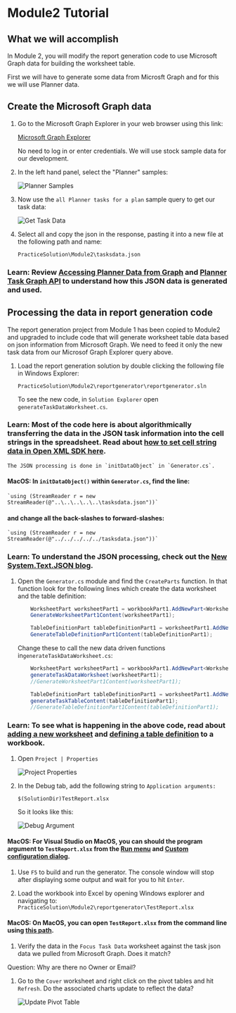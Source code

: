 # Module2 Tutorial

## What we will accomplish

In Module 2, you will modify the report generation code to use Microsoft Graph data for building the worksheet table.

First we will have to generate some data from Microsft Graph and for this we will use Planner data.

## Create the Microsoft Graph data

1. Go to the Microsoft Graph Explorer in your web browser using this link: 

    [Microsoft Graph Explorer](https://developer.microsoft.com/en-us/graph/graph-explorer)

    No need to log in or enter credentials. We will use stock sample data for our development. 

1. In the left hand panel, select the "Planner" samples: 

    ![Planner Samples](Assets/plannersamples.png)

1. Now use the `all Planner tasks for a plan` sample query to get our task data: 

    ![Get Task Data](Assets/getplannertasks.png)

1. Select all and copy the json in the response, pasting it into a new file at the following path and name:

    `PracticeSolution\Module2\tasksdata.json`

### Learn: Review [Accessing Planner Data from Graph](https://docs.microsoft.com/en-us/graph/planner-concept-overview) and [Planner Task Graph API](https://docs.microsoft.com/en-us/graph/api/resources/plannertask?view=graph-rest-beta) to understand how this JSON data is generated and used.

## Processing the data in report generation code

The report generation project from Module 1 has been copied to Module2 and upgraded to include code that will generate worksheet table data based on json information from Microsoft Graph. We need to feed it only the new task data from our Microsof Graph Explorer query above.

1. Load the report generation solution by double clicking the following file in Windows Explorer:

    `PracticeSolution\Module2\reportgenerator\reportgenerator.sln`

    To see the new code, in `Solution Explorer` open `generateTaskDataWorksheet.cs`. 

### Learn: Most of the code here is about algorithmically transferring the data in the JSON task information into the cell strings in the spreadsheet. Read about [how to set cell string data in Open XML SDK here](https://docs.microsoft.com/en-us/office/open-xml/how-to-insert-text-into-a-cell-in-a-spreadsheet).
    
    The JSON processing is done in `initDataObject` in `Generator.cs`.

#### MacOS: In `initDataObject()` within `Generator.cs`, find the line: 

    `using (StreamReader r = new StreamReader(@"..\..\..\..\..\tasksdata.json"))`

#### and change all the back-slashes to forward-slashes:

    `using (StreamReader r = new StreamReader(@"../../../../../tasksdata.json"))`

### Learn: To understand the JSON processing, check out the [New System.Text.JSON blog](https://devblogs.microsoft.com/dotnet/try-the-new-system-text-json-apis/).

1. Open the `Generator.cs` module and find the `CreateParts` function. In that function look for the following lines which create the data worksheet and the table definition:

    ```csharp
        WorksheetPart worksheetPart1 = workbookPart1.AddNewPart<WorksheetPart>("rId3");
        GenerateWorksheetPart1Content(worksheetPart1);

        TableDefinitionPart tableDefinitionPart1 = worksheetPart1.AddNewPart<TableDefinitionPart>("rId1");
        GenerateTableDefinitionPart1Content(tableDefinitionPart1);
    ```

    Change these to call the new data driven functions in`generateTaskDataWorksheet.cs`:

    ```csharp
        WorksheetPart worksheetPart1 = workbookPart1.AddNewPart<WorksheetPart>("rId3");
        generateTaskDataWorksheet(worksheetPart1);
        //GenerateWorksheetPart1Content(worksheetPart1);

        TableDefinitionPart tableDefinitionPart1 = worksheetPart1.AddNewPart<TableDefinitionPart>("rId1");
        generateTaskTableContent(tableDefinitionPart1);
        //GenerateTableDefinitionPart1Content(tableDefinitionPart1);
    ```

### Learn: To see what is happening in the above code, read about [adding a new worksheet](https://docs.microsoft.com/en-us/office/open-xml/how-to-insert-a-new-worksheet-into-a-spreadsheet) and [defining a table definition](https://docs.microsoft.com/en-us/dotnet/api/documentformat.openxml.spreadsheet.table?view=openxml-2.8.1) to a workbook. 

1. Open `Project | Properties`

    ![Project Properties](Assets/project_properties.png)

1. In the Debug tab, add the following string to `Application arguments:`

    `$(SolutionDir)TestReport.xlsx`

    So it looks like this:

    ![Debug Argument](Assets/debug_argument.png)

#### MacOS: For Visual Studio on MacOS, you can should the program argument to `TestReport.xlsx` from the [Run menu](Assets/runmenu.png) and [Custom configuration dialog](Assets/customconfigdlg.png).

1. Use `F5` to build and run the generator. The console window will stop after displaying some output and wait for you to hit `Enter`.

1. Load the workbook into Excel by opening Windows explorer and navigating to:
    `PracticeSolution\Module2\reportgenerator\TestReport.xlsx`

#### MacOS: On MacOS, you can open `TestReport.xlsx` from the command line using [this path](Assets/openxlsxpath.png).

1. Verify the data in the `Focus Task Data` worksheet against the task json data we pulled from Microsoft Graph. Does it match?

Question: Why are there no Owner or Email?

1. Go to the `Cover` worksheet and right click on the pivot tables and hit `Refresh`. Do the associated charts update to reflect the data?

    ![Update Pivot Table](Assets/updatepivottable.png)
